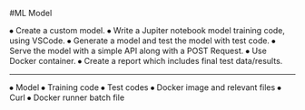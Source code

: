 #ML Model

⦁	Create a custom model.
⦁	Write a Jupiter notebook model training code, using VSCode.
⦁	Generate a model and test the model with test code.
⦁	Serve the model with a simple API along with a POST Request. 
⦁	Use Docker container.
⦁	Create a report which includes final test data/results.
__________________________________
⦁	Model
⦁	Training code
⦁	Test codes
⦁	Docker image and relevant files
⦁	Curl 
⦁	Docker runner batch file
